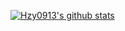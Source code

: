 [![Hzy0913's github stats](https://github-readme-stats.vercel.app/api?username=hzy0913&theme=tokyonight&show_icons=true&include_all_commits=true&count_private=true)](https://github.com/Hzy0913)
